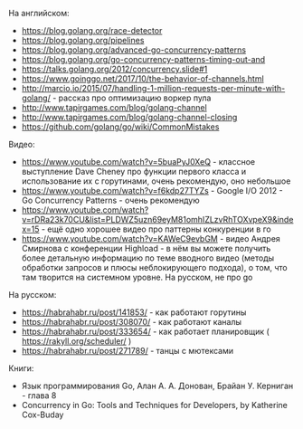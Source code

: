 На английском:
- https://blog.golang.org/race-detector
- https://blog.golang.org/pipelines
- https://blog.golang.org/advanced-go-concurrency-patterns
- https://blog.golang.org/go-concurrency-patterns-timing-out-and
- https://talks.golang.org/2012/concurrency.slide#1
- https://www.goinggo.net/2017/10/the-behavior-of-channels.html
- http://marcio.io/2015/07/handling-1-million-requests-per-minute-with-golang/ - рассказ про оптимизацию воркер пула
- http://www.tapirgames.com/blog/golang-channel
- http://www.tapirgames.com/blog/golang-channel-closing
- https://github.com/golang/go/wiki/CommonMistakes

Видео:
- https://www.youtube.com/watch?v=5buaPyJ0XeQ - классное выступление Dave Cheney про функции первого класса и использование их с горутинами, очень рекомендую, оно небольшое
- https://www.youtube.com/watch?v=f6kdp27TYZs - Google I/O 2012 - Go Concurrency Patterns - очень рекомендую
- https://www.youtube.com/watch?v=rDRa23k70CU&list=PLDWZ5uzn69eyM81omhIZLzvRhTOXvpeX9&index=15 - ещё одно хорошее видео про паттерны конкуренции в го
- https://www.youtube.com/watch?v=KAWeC9evbGM - видео Андрея Смирнова с конференции Highload - в нём вы можете получить более детальную информацию по теме вводного видео (методы обработки запросов и плюсы неблокирующего подхода), о том, что там творится на системном уровне. На русском, не про go

На русском:
- https://habrahabr.ru/post/141853/ - как работают горутины
- https://habrahabr.ru/post/308070/ - как работают каналы
- https://habrahabr.ru/post/333654/ - как работает планировщик ( https://rakyll.org/scheduler/ )
- https://habrahabr.ru/post/271789/ - танцы с мютексами

Книги:
- Язык программирования Go, Алан А. А. Донован, Брайан У. Керниган - глава 8
- Concurrency in Go: Tools and Techniques for Developers, by Katherine Cox-Buday
